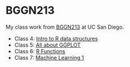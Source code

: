 # BGGN213

My class work from [BGGN213](https://bioboot.github.io/bggn213_F24/) at UC San Diego.

- Class 4: [Intro to R data structures](https://github.com/AbelDemoz206/BGGN213/blob/main/Class%2004/class%2004.R)
- Class 5: [All about GGPLOT](https://github.com/AbelDemoz206/BGGN213/blob/main/class05.qmd)
- Class 6: [R Functions]()
- Class 7: [Machine Learning 1]()
  

